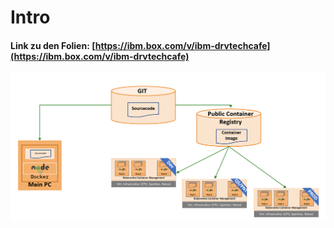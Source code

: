 # Intro

#### Link zu den Folien: [https://ibm.box.com/v/ibm-drvtechcafe](https://ibm.box.com/v/ibm-drvtechcafe)

![](../../.gitbook/assets/image%20%2853%29.png)

